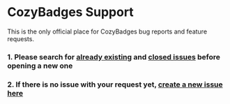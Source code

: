 # CozyBadges Support

This is the only official place for CozyBadges bug reports and feature requests.

### 1. Please search for [already existing](https://github.com/NoisyFlake/CozyBadges-support/issues) and [closed issues](https://github.com/NoisyFlake/CozyBadges-support/issues?q=is%3Aissue+is%3Aclosed) before opening a new one
### 2. If there is no issue with your request yet, [create a new issue here](https://github.com/NoisyFlake/CozyBadges-support/issues/new/choose)
